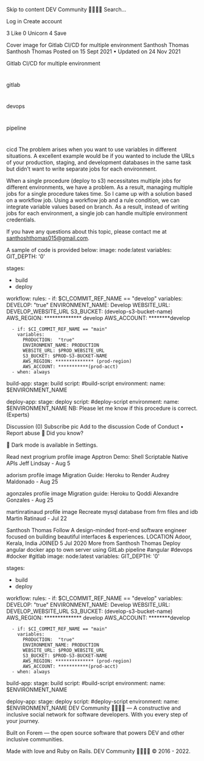 Skip to content
DEV Community 👩‍💻👨‍💻
Search...

Log in
Create account

3
Like
0
Unicorn
4
Save

Cover image for Gitlab CI/CD for multiple environment
Santhosh Thomas 
Santhosh Thomas
Posted on 15 Sept 2021 • Updated on 24 Nov 2021

Gitlab CI/CD for multiple environment
#
gitlab
#
devops
#
pipeline
#
cicd
The problem arises when you want to use variables in different situations. A excellent example would be if you wanted to include the URLs of your production, staging, and development databases in the same task but didn't want to write separate jobs for each environment.

When a single procedure (deploy to s3) necessitates multiple jobs for different environments, we have a problem. As a result, managing multiple jobs for a single procedure takes time. So I came up with a solution based on a workflow job. Using a workflow job and a rule condition, we can integrate variable values based on branch. As a result, instead of writing jobs for each environment, a single job can handle multiple environment credentials.

If you have any questions about this topic, please contact me at santhoshthomas015@gmail.com.

A sample of code is provided below:
image: node:latest
variables:
  GIT_DEPTH: '0' 

stages:
  - build
  - deploy

workflow:
    rules:
      - if: $CI_COMMIT_REF_NAME ==  "develop"
        variables:
          DEVELOP: "true"
          ENVIRONMENT_NAME: Develop
          WEBSITE_URL: DEVELOP_WEBSITE_URL
          S3_BUCKET: (develop-s3-bucket-name)
          AWS_REGION: ************** develop
          AWS_ACCOUNT: ********develop

      - if: $CI_COMMIT_REF_NAME == "main" 
        variables:                                 
          PRODUCTION:  "true"
          ENVIRONMENT_NAME: PRODUCTION
          WEBSITE_URL: $PROD_WEBSITE_URL
          S3_BUCKET: $PROD-S3-BUCKET-NAME
          AWS_REGION: ************** (prod-region)
          AWS_ACCOUNT: ***********(prod-acct)
      - when: always 

build-app:
  stage: build
  script:
     #build-script
  environment: 
    name: $ENVIRONMENT_NAME

deploy-app:
  stage: deploy
  script:
     #deploy-script
  environment: 
    name: $ENVIRONMENT_NAME
NB: Please let me know if this procedure is correct. (Experts)

Discussion (0)
Subscribe
pic
Add to the discussion
Code of Conduct • Report abuse
🤔 Did you know?
 
🌚 Dark mode is available in Settings.

Read next
progrium profile image
Apptron Demo: Shell Scriptable Native APIs
Jeff Lindsay - Aug 5

adorism profile image
Migration Guide: Heroku to Render
Audrey Maldonado - Aug 25

agonzales profile image
Migration guide: Heroku to Qoddi
Alexandre Gonzales - Aug 25

martinratinaud profile image
Recreate mysql database from frm files and idb
Martin Ratinaud - Jul 22


Santhosh Thomas
Follow
A design-minded front-end software engineer focused on building beautiful interfaces & experiences.
LOCATION
Adoor, Kerala, India
JOINED
5 Jul 2020
More from Santhosh Thomas
Deploy angular docker app to own server using GitLab pipeline
#angular #devops #docker #gitlab
image: node:latest
variables:
  GIT_DEPTH: '0' 

stages:
  - build
  - deploy

workflow:
    rules:
      - if: $CI_COMMIT_REF_NAME ==  "develop"
        variables:
          DEVELOP: "true"
          ENVIRONMENT_NAME: Develop
          WEBSITE_URL: DEVELOP_WEBSITE_URL
          S3_BUCKET: (develop-s3-bucket-name)
          AWS_REGION: ************** develop
          AWS_ACCOUNT: ********develop

      - if: $CI_COMMIT_REF_NAME == "main" 
        variables:                                 
          PRODUCTION:  "true"
          ENVIRONMENT_NAME: PRODUCTION
          WEBSITE_URL: $PROD_WEBSITE_URL
          S3_BUCKET: $PROD-S3-BUCKET-NAME
          AWS_REGION: ************** (prod-region)
          AWS_ACCOUNT: ***********(prod-acct)
      - when: always 

build-app:
  stage: build
  script:
     #build-script
  environment: 
    name: $ENVIRONMENT_NAME

deploy-app:
  stage: deploy
  script:
     #deploy-script
  environment: 
    name: $ENVIRONMENT_NAME
DEV Community 👩‍💻👨‍💻 — A constructive and inclusive social network for software developers. With you every step of your journey.

Built on Forem — the open source software that powers DEV and other inclusive communities.

Made with love and Ruby on Rails. DEV Community 👩‍💻👨‍💻 © 2016 - 2022.
